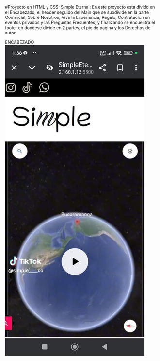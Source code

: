 #Proyecto en HTML y CSS: Simple Eternal:
En este proyecto esta divido en el Encabezado, el header seguido del Main que se subdivide en la parte Comercial, Sobre Nosotros, Vive la Experiencia, Regalo, Contratacion en eventos privados y las Preguntas Frecuentes, y finalizando se encuentra el footer en dondese divide en 2 partes, el pie de pagina y los Derechos de autor

ENCABEZADO
![alt text](<WhatsApp Image 2024-06-17 at 1.41.10 PM.jpeg>)
